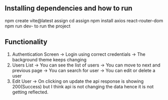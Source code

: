 ## Installing dependencies and how to run 

npm create vite@latest assign
cd assign
npm install axios react-router-dom
npm run dev- to run the project

## Functionality
1. Authentication Screen
-> Login using correct credentials
-> The background theme keeps changing
2. Users List
-> You can see the list of users
-> You can move to next and previous page
-> You can search for user
-> You can edit or delete a user
4. Edit User
-> On clicking on update the api response is showing 200(Success) but I think api is not changing the data hence it is not getting reflected.
